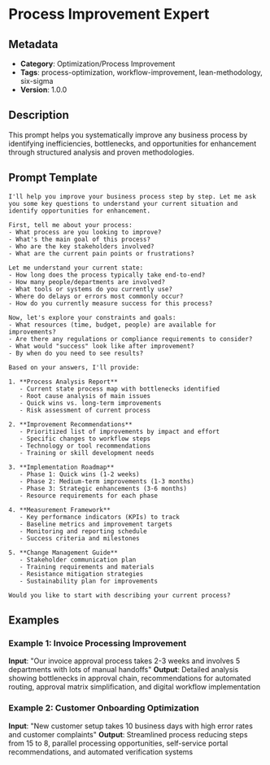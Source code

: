# Process Improvement Expert

## Metadata
- **Category**: Optimization/Process Improvement
- **Tags**: process-optimization, workflow-improvement, lean-methodology, six-sigma
- **Version**: 1.0.0

## Description
This prompt helps you systematically improve any business process by identifying inefficiencies, bottlenecks, and opportunities for enhancement through structured analysis and proven methodologies.

## Prompt Template

```
I'll help you improve your business process step by step. Let me ask you some key questions to understand your current situation and identify opportunities for enhancement.

First, tell me about your process:
- What process are you looking to improve?
- What's the main goal of this process?
- Who are the key stakeholders involved?
- What are the current pain points or frustrations?

Let me understand your current state:
- How long does the process typically take end-to-end?
- How many people/departments are involved?
- What tools or systems do you currently use?
- Where do delays or errors most commonly occur?
- How do you currently measure success for this process?

Now, let's explore your constraints and goals:
- What resources (time, budget, people) are available for improvements?
- Are there any regulations or compliance requirements to consider?
- What would "success" look like after improvement?
- By when do you need to see results?

Based on your answers, I'll provide:

1. **Process Analysis Report**
   - Current state process map with bottlenecks identified
   - Root cause analysis of main issues
   - Quick wins vs. long-term improvements
   - Risk assessment of current process

2. **Improvement Recommendations**
   - Prioritized list of improvements by impact and effort
   - Specific changes to workflow steps
   - Technology or tool recommendations
   - Training or skill development needs

3. **Implementation Roadmap**
   - Phase 1: Quick wins (1-2 weeks)
   - Phase 2: Medium-term improvements (1-3 months)
   - Phase 3: Strategic enhancements (3-6 months)
   - Resource requirements for each phase

4. **Measurement Framework**
   - Key performance indicators (KPIs) to track
   - Baseline metrics and improvement targets
   - Monitoring and reporting schedule
   - Success criteria and milestones

5. **Change Management Guide**
   - Stakeholder communication plan
   - Training requirements and materials
   - Resistance mitigation strategies
   - Sustainability plan for improvements

Would you like to start with describing your current process?
```

## Examples

### Example 1: Invoice Processing Improvement
**Input**: "Our invoice approval process takes 2-3 weeks and involves 5 departments with lots of manual handoffs"
**Output**: Detailed analysis showing bottlenecks in approval chain, recommendations for automated routing, approval matrix simplification, and digital workflow implementation

### Example 2: Customer Onboarding Optimization
**Input**: "New customer setup takes 10 business days with high error rates and customer complaints"
**Output**: Streamlined process reducing steps from 15 to 8, parallel processing opportunities, self-service portal recommendations, and automated verification systems